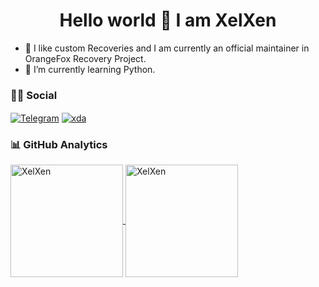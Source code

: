 <h1 align="center">Hello world 👋 I am XelXen</h1>

- 📱 I like custom Recoveries and I am currently an official maintainer in OrangeFox Recovery Project.
- 🌱 I’m currently learning Python.

### 🤝🏻 Social

<p align="left">
<a href="https://t.me/XelXen" target="blank"><img align="center" src="https://img.shields.io/badge/Telegram-2CA5E0?style=flat&logo=telegram&logoColor=white" alt="Telegram" /></a>
<a href="https://forum.xda-developers.com/m/xelxen.11603725/" target="blank"><img align="center" src="https://img.shields.io/badge/Xda-FE7A16?style=flat&logo=xda-developers&logoColor=white" alt="xda" /></a>
</p>

### 📊 GitHub Analytics

<p align="left">
<a href="https://github.com/XelXen">
  <img height="180em" align="center" src="https://github-readme-stats.vercel.app/api?username=XelXen&show_icons=true&locale=en&theme=tokyonight&include_all_commits=true&count_private=true" alt="XelXen"/>
  <img height="180em" align="center" src="https://github-readme-stats.vercel.app/api/top-langs?username=XelXen&show_icons=true&locale=en&layout=compact&langs_count=8&theme=tokyonight" alt="XelXen"/>
</a>
</p>
